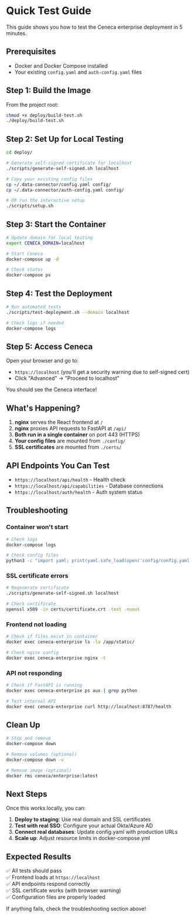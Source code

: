 # Quick Test Guide

This guide shows you how to test the Ceneca enterprise deployment in 5 minutes.

## Prerequisites

- Docker and Docker Compose installed
- Your existing `config.yaml` and `auth-config.yaml` files

## Step 1: Build the Image

From the project root:

```bash
chmod +x deploy/build-test.sh
./deploy/build-test.sh
```

## Step 2: Set Up for Local Testing

```bash
cd deploy/

# Generate self-signed certificate for localhost
./scripts/generate-self-signed.sh localhost

# Copy your existing config files
cp ~/.data-connector/config.yaml config/
cp ~/.data-connector/auth-config.yaml config/

# OR run the interactive setup
./scripts/setup.sh
```

## Step 3: Start the Container

```bash
# Update domain for local testing
export CENECA_DOMAIN=localhost

# Start Ceneca
docker-compose up -d

# Check status
docker-compose ps
```

## Step 4: Test the Deployment

```bash
# Run automated tests
./scripts/test-deployment.sh --domain localhost

# Check logs if needed
docker-compose logs
```

## Step 5: Access Ceneca

Open your browser and go to:
- `https://localhost` (you'll get a security warning due to self-signed cert)
- Click "Advanced" → "Proceed to localhost"

You should see the Ceneca interface!

## What's Happening?

1. **nginx** serves the React frontend at `/`
2. **nginx** proxies API requests to FastAPI at `/api/`
3. **Both run in a single container** on port 443 (HTTPS)
4. **Your config files** are mounted from `./config/`
5. **SSL certificates** are mounted from `./certs/`

## API Endpoints You Can Test

- `https://localhost/api/health` - Health check
- `https://localhost/api/capabilities` - Database connections
- `https://localhost/auth/health` - Auth system status

## Troubleshooting

### Container won't start
```bash
# Check logs
docker-compose logs

# Check config files
python3 -c "import yaml; print(yaml.safe_load(open('config/config.yaml')))"
```

### SSL certificate errors
```bash
# Regenerate certificate
./scripts/generate-self-signed.sh localhost

# Check certificate
openssl x509 -in certs/certificate.crt -text -noout
```

### Frontend not loading
```bash
# Check if files exist in container
docker exec ceneca-enterprise ls -la /app/static/

# Check nginx config
docker exec ceneca-enterprise nginx -t
```

### API not responding
```bash
# Check if FastAPI is running
docker exec ceneca-enterprise ps aux | grep python

# Test internal API
docker exec ceneca-enterprise curl http://localhost:8787/health
```

## Clean Up

```bash
# Stop and remove
docker-compose down

# Remove volumes (optional)
docker-compose down -v

# Remove image (optional)
docker rmi ceneca/enterprise:latest
```

## Next Steps

Once this works locally, you can:

1. **Deploy to staging**: Use real domain and SSL certificates
2. **Test with real SSO**: Configure your actual Okta/Azure AD
3. **Connect real databases**: Update config.yaml with production URLs
4. **Scale up**: Adjust resource limits in docker-compose.yml

## Expected Results

✅ All tests should pass  
✅ Frontend loads at `https://localhost`  
✅ API endpoints respond correctly  
✅ SSL certificate works (with browser warning)  
✅ Configuration files are properly loaded  

If anything fails, check the troubleshooting section above! 